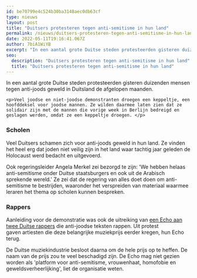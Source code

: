 ```yaml
---
id: be70799e4c524b30ba3148aec0db63cf
type: nieuws
layout: post
title: "Duitsers protesteren tegen anti-semitisme in hun land"
permalink: /nieuws/duitsers-protesteren-tegen-anti-semitisme-in-hun-land/
date: 2022-05-11T19:16:41.067Z
author: 7biA1WiYB
excerpt: "In een aantal grote Duitse steden protesteerden gisteren duizenden mensen tegen anti-joods geweld in Duitsland de afgelopen maanden.  "
seo:
  description: "Duitsers protesteren tegen anti-semitisme in hun land"
  title: "Duitsers protesteren tegen anti-semitisme in hun land"
---
```

In een aantal grote Duitse steden protesteerden gisteren duizenden mensen tegen anti-joods geweld in Duitsland de afgelopen maanden.  

    <p>Veel joodse en niet-joodse demonstranten droegen een keppeltje, een hoofddeksel voor joodse mannen. Ze wilden daarmee laten zien dat ze solidair zijn met de mannen die vorige week in Berlijn bedreigd en geslagen werden, omdat ze een keppeltje droegen. </p>
<h3>Scholen</h3>
<p>Veel Duitsers schamen zich voor anti-joods geweld in hun land. Ze vinden het heel erg dat joden niet veilig zijn in het land waar tachtig jaar geleden de Holocaust werd bedacht en uitgevoerd.</p>
<p>Ook regeringsleider Angela Merkel zei bezorgd te zijn: 'We hebben helaas anti-semitisme onder Duitse staatsburgers en ook uit de Arabisch sprekende wereld.' Ze zei dat de regering van alles doet doen om anti-semitisme te bestrijden, waaronder het verspreiden van materiaal waarmee leraren het thema op scholen kunnen bespreken.</p>
<h3>Rappers</h3>
<p>Aanleiding voor de demonstratie was ook de uitreiking van <a href="https://original.sevendays.nl/nieuws/woede-over-muziekprijs-voor-duitse-rappers-0">een Echo aan twee Duitse rappers</a> die anti-joodse teksten rappen. Uit protest gaven artiesten die deze belangrijke muziekprijs eerder kregen, hun Echo terug.</p>
<p>De Duitse muziekindustrie besloot daarna om de hele prijs op te heffen. De naam van de prijs zou te veel beschadigd zijn. De Echo mag niet gezien worden als 'platform voor anti-semitisme, vrouwenhaat, homofobie en geweldsverheerlijking', liet de organisatie weten. </p>  
